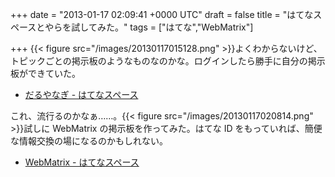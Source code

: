 
+++
date = "2013-01-17 02:09:41 +0000 UTC"
draft = false
title = "はてなスペースとやらを試してみた。"
tags = ["はてな","WebMatrix"]

+++
{{< figure src="/images/20130117015128.png"  >}}よくわからないけど、トピックごとの掲示板のようなものなのかな。ログインしたら勝手に自分の掲示板ができていた。

<ul>
<li><a href="http://space.hatena.ne.jp/~/14217943783080774236#14217943783080774238">だるやなぎ - はてなスペース</a></li>
</ul>これ、流行るのかなぁ……。{{< figure src="/images/20130117020814.png"  >}}試しに WebMatrix の掲示板を作ってみた。はてな ID をもっていれば、簡便な情報交換の場になるのかもしれない。

<ul>
<li><a href="http://space.hatena.ne.jp/~/14290001378108560140#14290001378108560142">WebMatrix - はてなスペース</a></li>
</ul>

